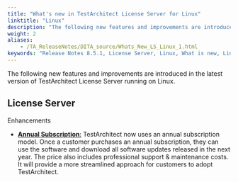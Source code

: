 ```yaml
--- 
title: "What's new in TestArchitect License Server for Linux"
linktitle: "Linux"
description: "The following new features and improvements are introduced in the latest version of TestArchitect License Server running on Linux."
weight: 2
aliases: 
    - /TA_ReleaseNotes/DITA_source/Whats_New_LS_Linux_1.html
keywords: "Release Notes 8.5.1, License Server, Linux, What is new, Linux, License Server 8.5.1, License Server 8.5.1, what is new, Linux"
---
```


The following new features and improvements are introduced in the latest version of TestArchitect License Server running on Linux.

## License Server  

Enhancements

-   [**Annual Subscription**:](/administration-guide/license-server/obtaining-a-testarchitect-license/adding-new-licenses#) TestArchitect now uses an annual subscription model. Once a customer purchases an annual subscription, they can use the software and download all software updates released in the next year. The price also includes professional support & maintenance costs. It will provide a more streamlined approach for customers to adopt TestArchitect.

